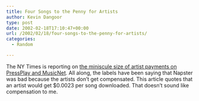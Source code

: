 ```yaml
---
title: Four Songs to the Penny for Artists
author: Kevin Dangoor
type: post
date: 2002-02-18T17:10:47+00:00
url: /2002/02/18/four-songs-to-the-penny-for-artists/
categories:
  - Random

---
```

The NY Times is reporting on [the miniscule size of artist payments on PressPlay and MusicNet][1]. All along, the labels have been saying that Napster was bad because the artists don&#8217;t get compensated. This article quotes that an artist would get $0.0023 per song downloaded. That doesn&#8217;t sound like compensation to me.

 [1]: http://www.nytimes.com/2002/02/18/technology/18SONG.html